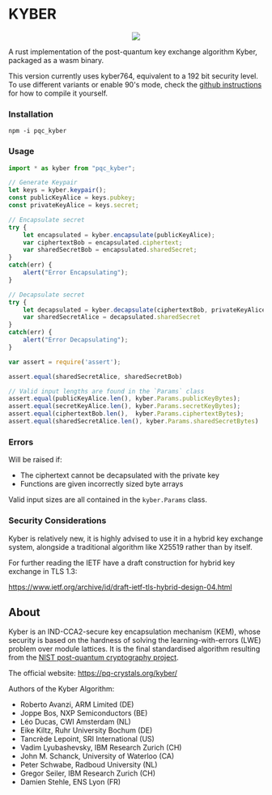 # KYBER

<p align="center">
  <img src="https://raw.githubusercontent.com/Argyle-Software/kyber/master/kyber.png"/>
</p>

A rust implementation of the post-quantum key exchange algorithm Kyber, packaged as a wasm binary.

This version currently uses kyber764, equivalent to a 192 bit security level. To use different variants or enable 90's mode, check the [github instructions](https://github.com/Argyle-Software/kyber#webassembly) for how to compile it yourself.  

### Installation

```shell
npm -i pqc_kyber
```

### Usage

```js
import * as kyber from "pqc_kyber";

// Generate Keypair
let keys = kyber.keypair();
const publicKeyAlice = keys.pubkey;
const privateKeyAlice = keys.secret;

// Encapsulate secret
try {
    let encapsulated = kyber.encapsulate(publicKeyAlice);
    var ciphertextBob = encapsulated.ciphertext;
    var sharedSecretBob = encapsulated.sharedSecret;
}
catch(err) {
    alert("Error Encapsulating");
}

// Decapsulate secret
try {
    let decapsulated = kyber.decapsulate(ciphertextBob, privateKeyAlice);
    var sharedSecretAlice = decapsulated.sharedSecret
}
catch(err) {
    alert("Error Decapsulating");
}

var assert = require('assert');

assert.equal(sharedSecretAlice, sharedSecretBob)

// Valid input lengths are found in the `Params` class
assert.equal(publicKeyAlice.len(), kyber.Params.publicKeyBytes);
assert.equal(secretKeyAlice.len(), kyber.Params.secretKeyBytes);
assert.equal(ciphertextBob.len(),  kyber.Params.ciphertextBytes);
assert.equal(sharedSecretAlice.len(), kyber.Params.sharedSecretBytes)

```


### Errors

Will be raised if:


 * The ciphertext cannot be decapsulated with the private key 
 * Functions are given incorrectly sized byte arrays 

Valid input sizes are all contained in the `kyber.Params` class.


 ### Security Considerations

 Kyber is relatively new, it is highly advised to use it in a hybrid key exchange system, alongside a traditional algorithm like X25519 rather than by itself.

 For further reading the IETF have a draft construction for hybrid key exchange in TLS 1.3:

https://www.ietf.org/archive/id/draft-ietf-tls-hybrid-design-04.html


## About

Kyber is an IND-CCA2-secure key encapsulation mechanism (KEM), whose security is based on the hardness of solving the learning-with-errors (LWE) problem over module lattices. It is the final standardised algorithm resulting from the [NIST post-quantum cryptography project](https://csrc.nist.gov/Projects/Post-Quantum-Cryptography).

The official website: https://pq-crystals.org/kyber/

Authors of the Kyber Algorithm: 

* Roberto Avanzi, ARM Limited (DE)
* Joppe Bos, NXP Semiconductors (BE)
* Léo Ducas, CWI Amsterdam (NL)
* Eike Kiltz, Ruhr University Bochum (DE)
* Tancrède Lepoint, SRI International (US)
* Vadim Lyubashevsky, IBM Research Zurich (CH)
* John M. Schanck, University of Waterloo (CA)
* Peter Schwabe, Radboud University (NL)
* Gregor Seiler, IBM Research Zurich (CH)
* Damien Stehle, ENS Lyon (FR)
